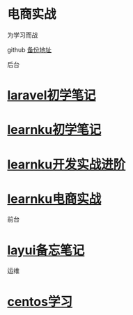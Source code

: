 # 电商实战

为学习而战

github [备份地址](https://github.com/xushinongpin/laravel-shop)



后台

# [**laravel初学笔记**](https://laravel.lvtian.vip)

# [learnku初学笔记](https://learnku.lvtian.vip/)

# [learnku开发实战进阶](https://learnku-2.ilvtian.vip/)

# [learnku电商实战 ](https://learnku-shop.ilvtian.vip/)

前台

# [layui备忘笔记](https://layui.lvtian.vip/)

运维

# [centos学习](https://linux_centos.lvtian.vip/)



